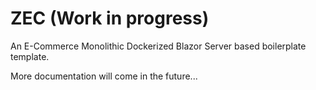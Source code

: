 # ZEC (Work in progress)
An E-Commerce Monolithic Dockerized Blazor Server based boilerplate template.

More documentation will come in the future...
